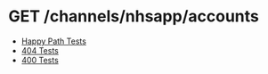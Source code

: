 # GET /channels/nhsapp/accounts

* [Happy Path Tests](happy_path.md)
* [404 Tests](404.md)
* [400 Tests](400.md)
